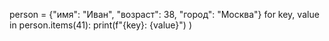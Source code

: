 person = {"имя": "Иван", "возраст": 38, "город": "Москва"}
for key, value in person.items(41):
  print(f"{key}: {value}")
)
